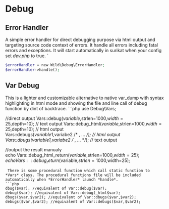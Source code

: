  Debug
======

Error Handler
-------------

 A simple error handler for direct debugging purpose via html output and targeting source code context of errors. It handle all errors including fatal errors and exceptions. It will start automatically in surikat when your config set *dev.php* to true. `
```php
$errorHandler = new Wild\Debug\ErrorHandler;
$errorHandler->handle();
```
Var Debug
---------

 This is a lighter and customizable alternative to native var\_dump with syntax highlighting in html mode and showing the file and line call of debug function by dint of backtrace.  ```php
use Debug\Vars;

//direct output
Vars::debug($variable,$strlen=1000,$width=25,$depth=10); // text output
Vars::debug_html($variable,$strlen=1000,$width=25,$depth=10); // html output
Vars::debugs($variable1,$variabe2 /* , ... */); // html output
Vars::dbugs($variable1,$variabe2 /* , ... */); // text output

//output the result manualy
echo Vars::debug_html_return($variable,$strlen=1000,$width=25);
echo Vars::debug_return($variable,$strlen=1000,$width=25);
```
 There is some procedural function which call static function to *Vars* class. The procedural functions file will be included automatically when *ErrorHandler* launch *handle*. 
```php
dbug($var); //equivalent of Var::debug($var);
debug($var); //equivalent of Var::debug(_html$var);
dbugs($var,$var2); //equivalent of Var::dbugs($var,$var2);
debugs($var,$var2); //equivalent of Var::debugs($var,$var2);
```
